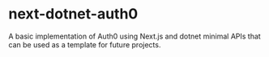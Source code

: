 # next-dotnet-auth0
A basic implementation of Auth0 using Next.js and dotnet minimal APIs that can be used as a template for future projects.

